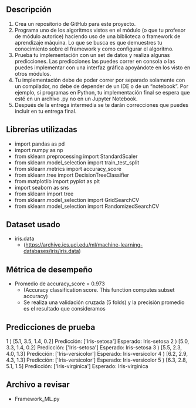 ## Descripción
1. Crea un repositorio de GitHub para este proyecto.
2. Programa uno de los algoritmos vistos en el módulo (o que tu profesor de módulo autorice) haciendo uso de una biblioteca o framework de aprendizaje máquina. Lo que se busca es que demuestres tu conocimiento sobre el framework y como configurar el algoritmo. 
3. Prueba tu implementación con un set de datos y realiza algunas predicciones. Las predicciones las puedes correr en consola o las puedes implementar con una interfaz gráfica apoyándote en los visto en otros módulos.
4. Tu implementación debe de poder correr por separado solamente con un compilador, no debe de depender de un IDE o de un “notebook”. Por ejemplo, si programas en Python, tu implementación final se espera que esté en un archivo .py no en un Jupyter Notebook.
5. Después de la entrega intermedia se te darán correcciones que puedes incluir en tu entrega final.

## Librerías utilizadas
- import pandas as pd
- import numpy as np
- from sklearn.preprocessing import StandardScaler
- from sklearn.model_selection import train_test_split
- from sklearn.metrics import accuracy_score
- from sklearn.tree import DecisionTreeClassifier
- from matplotlib import pyplot as plt
- import seaborn as sns
- from sklearn import tree
- from sklearn.model_selection import GridSearchCV
- from sklearn.model_selection import RandomizedSearchCV

## Dataset usado
- iris.data
  - (https://archive.ics.uci.edu/ml/machine-learning-databases/iris/iris.data)

## Métrica de desempeño
- Promedio de accuracy_score = 0.973
  - (Accuracy classification score. This function computes subset accuracy)
  - Se realiza una validación cruzada (5 folds) y la precisión promedio es el resultado que consideramos

## Predicciones de prueba

1 )  [5.1, 3.5, 1.4, 0.2]
Predicción:  ['Iris-setosa']
Esperado: Iris-setosa
2 )  [5.0, 3.3, 1.4, 0.2]
Predicción:  ['Iris-setosa']
Esperado: Iris-setosa
3 )  [5.5, 2.3, 4.0, 1.3]
Predicción:  ['Iris-versicolor']
Esperado: Iris-versicolor
4 )  [6.2, 2.9, 4.3, 1.3]
Predicción:  ['Iris-versicolor']
Esperado: Iris-versicolor
5 )  [6.3, 2.8, 5.1, 1.5]
Predicción:  ['Iris-virginica']
Esperado: Iris-virginica

## Archivo a revisar
- Framework_ML.py
